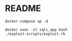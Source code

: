 # README

```
docker-compose up -d
```

```
docker exec -it sqli_app bash
./exploit-scripts/exploit.rb
```
